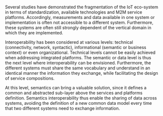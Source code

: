 Several studies have demonstrated the fragmentation of the IoT eco-system in terms of standardization, available technologies and M2M service platforms. Accordingly, measurements and data available in one system or implementation is often not accessible to a different system. Furthermore, these systems are often still strongly dependent of the vertical domain in which they are implemented. 

Interoperability has been considered at various levels: technical (connectivity, network, syntactic), informational (semantic or business context) or even organizational. Technical levels cannot be easily achieved when addressing integrated platforms. The semantic or data level is thus the next level where interoperability can be envisioned. Furthermore, the different systems must share the same vocabulary and understand in an identical manner the information they exchange, while facilitating the design of service compositions. 

At this level, semantics can bring a valuable solution, since it defines a common and abstracted sub-layer above the services and platforms definition. Semantics interoperability thus enable the sharing of data across systems, avoiding the definition of a new common data model every time that two different systems need to exchange information. 
